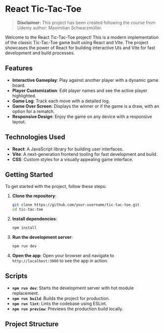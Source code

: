 # React Tic-Tac-Toe

> **Disclaimer:** This project has been created following the course from Udemy author: Maximilian Schwarzmüller.

Welcome to the React Tic-Tac-Toe project! This is a modern implementation of the classic Tic-Tac-Toe game built using React and Vite. The project showcases the power of React for building interactive UIs and Vite for fast development and build processes.

## Features

- **Interactive Gameplay**: Play against another player with a dynamic game board.
- **Player Customization**: Edit player names and see the active player highlighted.
- **Game Log**: Track each move with a detailed log.
- **Game Over Screen**: Displays the winner or if the game is a draw, with an option for a rematch.
- **Responsive Design**: Enjoy the game on any device with a responsive layout.

## Technologies Used

- **React**: A JavaScript library for building user interfaces.
- **Vite**: A next-generation frontend tooling for fast development and build.
- **CSS**: Custom styles for a visually appealing game interface.

## Getting Started

To get started with the project, follow these steps:

1. **Clone the repository**:
    ```sh
    git clone https://github.com/your-username/tic-tac-toe.git
    cd tic-tac-toe
    ```

2. **Install dependencies**:
    ```sh
    npm install
    ```

3. **Run the development server**:
    ```sh
    npm run dev
    ```

4. **Open the app**:
    Open your browser and navigate to `http://localhost:3000` to see the app in action.

## Scripts

- **`npm run dev`**: Starts the development server with hot module replacement.
- **`npm run build`**: Builds the project for production.
- **`npm run lint`**: Lints the codebase using ESLint.
- **`npm run preview`**: Previews the production build locally.

## Project Structure